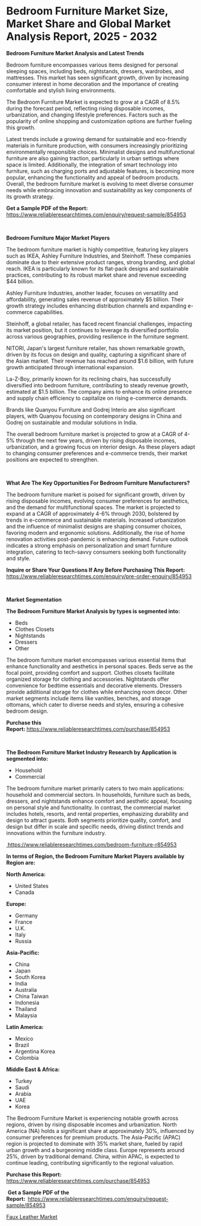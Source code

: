 <p><h1>Bedroom Furniture Market Size, Market Share and Global Market Analysis Report, 2025 - 2032</h1></p><p><strong>Bedroom Furniture Market Analysis and Latest Trends</strong></p>
<p><p>Bedroom furniture encompasses various items designed for personal sleeping spaces, including beds, nightstands, dressers, wardrobes, and mattresses. This market has seen significant growth, driven by increasing consumer interest in home decoration and the importance of creating comfortable and stylish living environments. </p><p>The Bedroom Furniture Market is expected to grow at a CAGR of 8.5% during the forecast period, reflecting rising disposable incomes, urbanization, and changing lifestyle preferences. Factors such as the popularity of online shopping and customization options are further fueling this growth. </p><p>Latest trends include a growing demand for sustainable and eco-friendly materials in furniture production, with consumers increasingly prioritizing environmentally responsible choices. Minimalist designs and multifunctional furniture are also gaining traction, particularly in urban settings where space is limited. Additionally, the integration of smart technology into furniture, such as charging ports and adjustable features, is becoming more popular, enhancing the functionality and appeal of bedroom products. Overall, the bedroom furniture market is evolving to meet diverse consumer needs while embracing innovation and sustainability as key components of its growth strategy.</p></p>
<p><strong>Get a Sample PDF of the Report:&nbsp;</strong> <a href="https://www.reliableresearchtimes.com/enquiry/request-sample/854953?utm_campaign=3207&utm_medium=2&utm_source=Github&utm_content=ia&utm_term=04042025&utm_id=bedroom-furniture">https://www.reliableresearchtimes.com/enquiry/request-sample/854953</a></p>
<p>&nbsp;</p>
<p><strong>Bedroom Furniture Major Market Players</strong></p>
<p><p>The bedroom furniture market is highly competitive, featuring key players such as IKEA, Ashley Furniture Industries, and Steinhoff. These companies dominate due to their extensive product ranges, strong branding, and global reach. IKEA is particularly known for its flat-pack designs and sustainable practices, contributing to its robust market share and revenue exceeding $44 billion. </p><p>Ashley Furniture Industries, another leader, focuses on versatility and affordability, generating sales revenue of approximately $5 billion. Their growth strategy includes enhancing distribution channels and expanding e-commerce capabilities. </p><p>Steinhoff, a global retailer, has faced recent financial challenges, impacting its market position, but it continues to leverage its diversified portfolio across various geographies, providing resilience in the furniture segment.</p><p>NITORI, Japan's largest furniture retailer, has shown remarkable growth, driven by its focus on design and quality, capturing a significant share of the Asian market. Their revenue has reached around $1.6 billion, with future growth anticipated through international expansion.</p><p>La-Z-Boy, primarily known for its reclining chairs, has successfully diversified into bedroom furniture, contributing to steady revenue growth, estimated at $1.5 billion. The company aims to enhance its online presence and supply chain efficiency to capitalize on rising e-commerce demands.</p><p>Brands like Quanyou Furniture and Godrej Interio are also significant players, with Quanyou focusing on contemporary designs in China and Godrej on sustainable and modular solutions in India.</p><p>The overall bedroom furniture market is projected to grow at a CAGR of 4-5% through the next few years, driven by rising disposable incomes, urbanization, and a growing focus on interior design. As these players adapt to changing consumer preferences and e-commerce trends, their market positions are expected to strengthen.</p></p>
<p>&nbsp;</p>
<p><strong>What Are The Key Opportunities For Bedroom Furniture Manufacturers?</strong></p>
<p><p>The bedroom furniture market is poised for significant growth, driven by rising disposable incomes, evolving consumer preferences for aesthetics, and the demand for multifunctional spaces. The market is projected to expand at a CAGR of approximately 4-6% through 2030, bolstered by trends in e-commerce and sustainable materials. Increased urbanization and the influence of minimalist designs are shaping consumer choices, favoring modern and ergonomic solutions. Additionally, the rise of home renovation activities post-pandemic is enhancing demand. Future outlook indicates a strong emphasis on personalization and smart furniture integration, catering to tech-savvy consumers seeking both functionality and style.</p></p>
<p><strong>Inquire or Share Your Questions If Any Before Purchasing This Report:</strong> <a href="https://www.reliableresearchtimes.com/enquiry/pre-order-enquiry/854953?utm_campaign=3207&utm_medium=2&utm_source=Github&utm_content=ia&utm_term=04042025&utm_id=bedroom-furniture">https://www.reliableresearchtimes.com/enquiry/pre-order-enquiry/854953</a></p>
<p>&nbsp;</p>
<p><strong>Market Segmentation</strong></p>
<p><strong>The Bedroom Furniture Market Analysis by types is segmented into:</strong></p>
<p><ul><li>Beds</li><li>Clothes Closets</li><li>Nightstands</li><li>Dressers</li><li>Other</li></ul></p>
<p><p>The bedroom furniture market encompasses various essential items that enhance functionality and aesthetics in personal spaces. Beds serve as the focal point, providing comfort and support. Clothes closets facilitate organized storage for clothing and accessories. Nightstands offer convenience for bedtime essentials and decorative elements. Dressers provide additional storage for clothes while enhancing room decor. Other market segments include items like vanities, benches, and storage ottomans, which cater to diverse needs and styles, ensuring a cohesive bedroom design.</p></p>
<p><strong>Purchase this Report:&nbsp;</strong><a href="https://www.reliableresearchtimes.com/purchase/854953?utm_campaign=3207&utm_medium=2&utm_source=Github&utm_content=ia&utm_term=04042025&utm_id=bedroom-furniture">https://www.reliableresearchtimes.com/purchase/854953</a></p>
<p>&nbsp;</p>
<p><strong>The Bedroom Furniture Market Industry Research by Application is segmented into:</strong></p>
<p><ul><li>Household</li><li>Commercial</li></ul></p>
<p><p>The bedroom furniture market primarily caters to two main applications: household and commercial sectors. In households, furniture such as beds, dressers, and nightstands enhance comfort and aesthetic appeal, focusing on personal style and functionality. In contrast, the commercial market includes hotels, resorts, and rental properties, emphasizing durability and design to attract guests. Both segments prioritize quality, comfort, and design but differ in scale and specific needs, driving distinct trends and innovations within the furniture industry.</p></p>
<p><a href="https://www.reliableresearchtimes.com/bedroom-furniture-r854953?utm_campaign=3207&utm_medium=2&utm_source=Github&utm_content=ia&utm_term=04042025&utm_id=bedroom-furniture">&nbsp;https://www.reliableresearchtimes.com/bedroom-furniture-r854953</a></p>
<p><strong>In terms of Region, the Bedroom Furniture Market Players available by Region are:</strong></p>
<p>
    <p> <strong> North America: </strong>
        <ul>
            <li>United States</li>
            <li>Canada</li>
        </ul>
        </p> 
    <p> <strong> Europe: </strong>
        <ul>
            <li>Germany</li>
            <li>France</li>
            <li>U.K.</li>
            <li>Italy</li>
            <li>Russia</li>
        </ul>
        </p> 
    <p> <strong> Asia-Pacific: </strong>
        <ul>
            <li>China</li>
            <li>Japan</li>
            <li>South Korea</li>
            <li>India</li>
            <li>Australia</li>
            <li>China Taiwan</li>
            <li>Indonesia</li>
            <li>Thailand</li>
            <li>Malaysia</li>
        </ul>
        </p> 
    <p> <strong> Latin America: </strong>
        <ul>
            <li>Mexico</li>
            <li>Brazil</li>
            <li>Argentina Korea</li>
            <li>Colombia</li>
        </ul>
        </p> 
    <p> <strong> Middle East & Africa: </strong>
        <ul>
            <li>Turkey</li>
            <li>Saudi</li>
            <li>Arabia</li>
            <li>UAE</li>
            <li>Korea</li>
        </ul>
    </p>
    </p>
<p><p>The Bedroom Furniture Market is experiencing notable growth across regions, driven by rising disposable incomes and urbanization. North America (NA) holds a significant share at approximately 30%, influenced by consumer preferences for premium products. The Asia-Pacific (APAC) region is projected to dominate with 35% market share, fueled by rapid urban growth and a burgeoning middle class. Europe represents around 25%, driven by traditional demand. China, within APAC, is expected to continue leading, contributing significantly to the regional valuation.</p></p>
<p><strong>Purchase this Report: </strong><a href="https://www.reliableresearchtimes.com/purchase/854953?utm_campaign=3207&utm_medium=2&utm_source=Github&utm_content=ia&utm_term=04042025&utm_id=bedroom-furniture">https://www.reliableresearchtimes.com/purchase/854953</a></p>
<p>&nbsp;<strong>Get a Sample PDF of the Report:&nbsp;&nbsp;</strong><a href="https://www.reliableresearchtimes.com/enquiry/request-sample/854953?utm_campaign=3207&utm_medium=2&utm_source=Github&utm_content=ia&utm_term=04042025&utm_id=bedroom-furniture">https://www.reliableresearchtimes.com/enquiry/request-sample/854953</a></p>
<p><strong></strong></p>
<p><p><a href="https://github.com/sirayedantte/Market-Research-Report-List-1/blob/main/faux-leather-market.md?utm_campaign=3207&utm_medium=2&utm_source=Github&utm_content=ia&utm_term=04042025&utm_id=bedroom-furniture">Faux Leather Market</a></p></p>